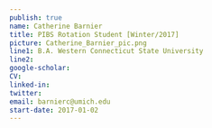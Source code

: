 ```yaml
---
publish: true
name: Catherine Barnier
title: PIBS Rotation Student [Winter/2017]
picture: Catherine_Barnier_pic.png
line1: B.A. Western Connecticut State University 
line2: 
google-scholar: 
CV:
linked-in: 
twitter: 
email: barnierc@umich.edu
start-date: 2017-01-02
---
```

